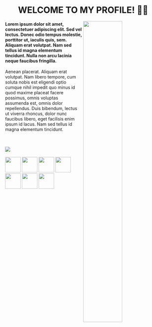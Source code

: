 <h1 align="center"><b>WELCOME TO MY PROFILE! 👋🏽</b></h1>

<a href="https://discord.com/users/471020198040829953">
    <img align="right" width="50%" src="https://lanyard-profile-readme.vercel.app/api/471020198040829953"/>
</a>
<div align="left" width="50%" height="300px">
    <h4> Lorem ipsum dolor sit amet, consectetuer adipiscing elit. Sed vel lectus. Donec odio tempus molestie, porttitor ut, iaculis quis, sem. Aliquam erat volutpat. Nam sed tellus id magna elementum tincidunt. Nulla non arcu lacinia neque faucibus fringilla.</h4>
    <p>Aenean placerat. Aliquam erat volutpat. Nam libero tempore, cum soluta nobis est eligendi optio cumque nihil impedit quo minus id quod maxime placeat facere possimus, omnis voluptas assumenda est, omnis dolor repellendus. Duis bibendum, lectus ut viverra rhoncus, dolor nunc faucibus libero, eget facilisis enim ipsum id lacus. Nam sed tellus id magna elementum tincidunt.</p><br/><br/>
    <img src="https://hits.seeyoufarm.com/api/count/incr/badge.svg?url=https%3A%2F%2Fgithub.com%2Fliberatos278&count_bg=%2316A4DB&title_bg=%23555555&icon=&icon_color=%23E7E7E7&title=Views&edge_flat=true"/>
    <br/><br/>
    <img width="50px" height="50px" src="https://i.imgur.com/7G6mFKP.png"/>
    <img width="50px" height="50px" src="https://i.imgur.com/oyqVuKu.png"/>
    <img width="50px" height="50px" src="https://i.imgur.com/tKwz5WP.png"/>
    <img width="50px" height="50px" src="https://i.imgur.com/IBxdTqk.png"/>
    <img width="50px" height="50px" src="https://i.imgur.com/eN6l7pb.png"/>
    <img width="50px" height="50px" src="https://i.imgur.com/lzj8miI.png"/>
    <img width="50px" height="50px" src="https://i.imgur.com/0StN0Pz.png"/>
</div>
